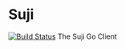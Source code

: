 # Suji
[![Build Status](https://travis-ci.org/GoSuji/Suji.svg?branch=master)](https://travis-ci.org/GoSuji/Suji)
The Suji Go Client
